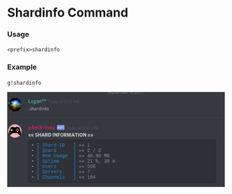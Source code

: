 # Shardinfo Command

### Usage

`<prefix>shardinfo`

### Example

`g!shardinfo`

![](/assets/shardinfo.png)

